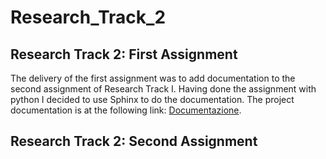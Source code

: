 Research_Track_2
==================

Research Track 2: First Assignment 
------------------------------------

The delivery of the first assignment was to add documentation to the second assignment of Research Track I.
Having done the assignment with python I decided to use Sphinx to do the documentation.
The project documentation is at the following link: [Documentazione](https://davidepisano.github.io/Research_Track_2/).

Research Track 2: Second Assignment 
------------------------------------


